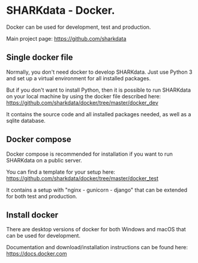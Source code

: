 # SHARKdata - Docker. 

Docker can be used for development, test and production.  

Main project page: https://github.com/sharkdata 

## Single docker file

Normally, you don't need docker to develop SHARKdata. Just use Python 3 and set up a virtual environment for all installed packages.

But if you don't want to install Python, then it is possible to run SHARKdata on your local machine by using the docker file described here: 
https://github.com/sharkdata/docker/tree/master/docker_dev 

It contains the source code and all installed packages needed, as well as a sqlite database.

## Docker compose

Docker compose is recommended for installation if you want to run SHARKdata on a public server. 

You can find a template for your setup here: 
https://github.com/sharkdata/docker/tree/master/docker_test 

It contains a setup with "nginx - gunicorn - django" that can be extended for both test and production. 

## Install docker

There are desktop versions of docker for both Windows and macOS that can be used for development. 

Documentation and download/installation instructions can be found here: https://docs.docker.com 

